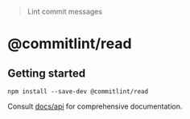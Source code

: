 > Lint commit messages

# @commitlint/read

## Getting started

```shell
npm install --save-dev @commitlint/read
```

Consult [docs/api](http://marionebl.github.io/commitlint/#/reference-api) for comprehensive documentation.
